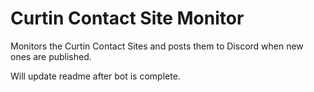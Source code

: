 # Curtin Contact Site Monitor

Monitors the Curtin Contact Sites and posts them to Discord when new ones are published.

Will update readme after bot is complete.


